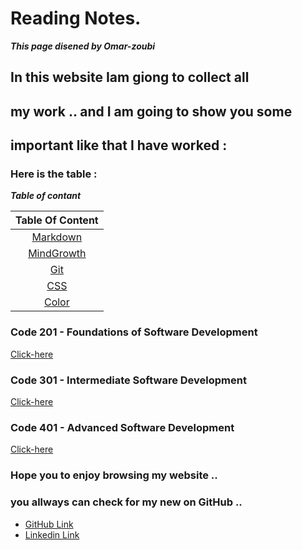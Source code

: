 # Reading Notes.
***This page disened by Omar-zoubi***
## In this website Iam giong to collect all 
## my work .. and I am going to show you some
## important like that I have worked :
### Here is the table :

***Table of contant***

| Table Of Content  | 
| :-----------------: |
|  [Markdown](https://omar-zoubi.github.io/reading-notes/reading-notes102/markdawn) |
|  [MindGrowth](https://omar-zoubi.github.io/reading-notes/reading-notes102/MindGrowth) |
|  [Git](https://omar-zoubi.github.io/reading-notes/reading-notes102/Git) |
|  [CSS](https://omar-zoubi.github.io/reading-notes/reading-notes102/css01) |
|  [Color](https://omar-zoubi.github.io/reading-notes/reading-notes102/color) |





### Code 201 - Foundations of Software Development
 [Click-here](https://omar-zoubi.github.io/reading-notes/Reading-notes201/)


### Code 301 - Intermediate Software Development
 [Click-here](https://omar-zoubi.github.io/reading-notes/reading301/)


 ### Code 401 - Advanced Software Development
 [Click-here](https://omar-zoubi.github.io/reading-notes/Reading-notes401/)


### Hope you to enjoy browsing my website .. 
### you allways can check for my new on GitHub ..

- [GitHub Link](https://github.com/Omar-zoubi)
- [Linkedin Link](https://www.linkedin.com/in/omar-alzoubi-54034bb4/)




